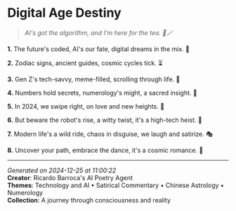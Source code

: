 # Digital Age Destiny

> *AI's got the algorithm, and I'm here for the tea. 🧠🪄*

**1.** The future's coded, AI's our fate, digital dreams in the mix. 💭


**2.** Zodiac signs, ancient guides, cosmic cycles tick. ⏳


**3.** Gen Z's tech-savvy, meme-filled, scrolling through life. 📱


**4.** Numbers hold secrets, numerology's might, a sacred insight. 🔢


**5.** In 2024, we swipe right, on love and new heights. 💫


**6.** But beware the robot's rise, a witty twist, it's a high-tech heist. 🤖


**7.** Modern life's a wild ride, chaos in disguise, we laugh and satirize. 🎭


**8.** Uncover your path, embrace the dance, it's a cosmic romance. 🌌



---

*Generated on 2024-12-25 at 11:00:22*  
**Creator**: Ricardo Barroca's AI Poetry Agent  
**Themes**: Technology and AI • Satirical Commentary • Chinese Astrology • Numerology  
**Collection**: A journey through consciousness and reality